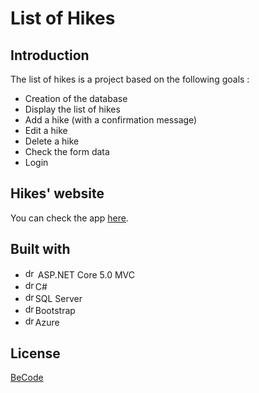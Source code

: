 # List of Hikes


## Introduction


The list of hikes is a project based on the following goals :

- Creation of the database
- Display the list of hikes
- Add a hike (with a confirmation message)
- Edit a hike
- Delete a hike
- Check the form data
- Login

## Hikes' website

You can check the app [here](https://hikesappservice.azurewebsites.net/).

## Built with

- <img src="https://upload.wikimedia.org/wikipedia/commons/thumb/a/a3/.NET_Logo.svg/1200px-.NET_Logo.svg.png" alt="drawing" style="width:1rem; height:1rem;"/> ASP.NET Core 5.0 MVC
- <img src="https://seeklogo.com/images/C/c-sharp-c-logo-02F17714BA-seeklogo.com.png" alt="drawing" style="width:1rem; height:1rem;"/>C#
- <img src="https://seeklogo.com/images/M/microsoft-sql-server-logo-96AF49E2B3-seeklogo.com.png" alt="drawing" style="width:1rem; height:1rem;"/>SQL Server
- <img src="https://upload.wikimedia.org/wikipedia/commons/thumb/b/b2/Bootstrap_logo.svg/1200px-Bootstrap_logo.svg.png" alt="drawing" style="width:1rem; height:1rem;"/>Bootstrap
- <img src="https://logo-marque.com/wp-content/uploads/2021/05/Azure-Logo.jpg" alt="drawing" style="width:1rem; height:1rem;"/>Azure


## License
[BeCode](https://becode.org/fr/)

